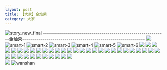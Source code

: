 ```yaml
---
layout: post
title: 【大家】金灿荣
category: 大家
---
```

![story_new_final](http://se6jhw04b.hd-bkt.clouddn.com/img/story_new_final_0322.png)
-------------------------------------------------------------金灿荣-------------------------------------------------------------
![](http://se6jnduj5.hd-bkt.clouddn.com/img/jin-220611-1.jpg)
![smart-1](http://se6jhw04b.hd-bkt.clouddn.com/img/smart-1.png)
![smart-2](http://se6jhw04b.hd-bkt.clouddn.com/img/smart-2.png)
![smart-3](http://se6jhw04b.hd-bkt.clouddn.com/img/smart-3.png)
![smart-4](http://se6jhw04b.hd-bkt.clouddn.com/img/smart-4.png)
![smart-5](http://se6jhw04b.hd-bkt.clouddn.com/img/smart-5.png)
![smart-6](http://se6jhw04b.hd-bkt.clouddn.com/img/smart-6.png)
![](http://se6jhw04b.hd-bkt.clouddn.com/img/situation-0324-1.png)
![](http://se6jhw04b.hd-bkt.clouddn.com/img/situation-0324-2.png)
![](http://se6jhw04b.hd-bkt.clouddn.com/img/situation-0324-3.png)
![](http://se6jhw04b.hd-bkt.clouddn.com/img/fragment-220322-2.png)
![](http://se6jhw04b.hd-bkt.clouddn.com/img/fragment-220322-3.png)
![](http://se6jhw04b.hd-bkt.clouddn.com/img/fragment-220322-4.png)
![](http://se6jhw04b.hd-bkt.clouddn.com/img/fragment-220322-5.png)
![](http://se6jhw04b.hd-bkt.clouddn.com/img/jin-220325-1.png)
![](http://se6jhw04b.hd-bkt.clouddn.com/img/jin-220325-2.png)
![](http://se6jhw04b.hd-bkt.clouddn.com/img/jin-220325-3.png)
![](http://se6jhw04b.hd-bkt.clouddn.com/img/jin-220325-4.png)
![](http://se6jhw04b.hd-bkt.clouddn.com/img/jin-220325-5.png)
![](http://se6jhw04b.hd-bkt.clouddn.com/img/jin-220325-6.png)
![](http://se6jhw04b.hd-bkt.clouddn.com/img/jin-220325-7.png)
![](http://se6jhw04b.hd-bkt.clouddn.com/img/jin-220325-8.png)
![](http://se6jhw04b.hd-bkt.clouddn.com/img/jin-220325-9.png)
![](http://se6jhw04b.hd-bkt.clouddn.com/img/jin-220325-12.png)
![](http://se6jhw04b.hd-bkt.clouddn.com/img/jin-220325-13.png)
![](http://se6jhw04b.hd-bkt.clouddn.com/img/jin-220325-14.png)
![](http://se6jhw04b.hd-bkt.clouddn.com/img/jin-220325-10.png)
![](http://se6jhw04b.hd-bkt.clouddn.com/img/jin-220325-11.png)
![](http://se6jhw04b.hd-bkt.clouddn.com/img/jin-220325-15.png)
![](http://se6jhw04b.hd-bkt.clouddn.com/img/jin-220325-16.png)
![](http://se6jhw04b.hd-bkt.clouddn.com/img/jin-220325-17.png)
![](http://se6jhw04b.hd-bkt.clouddn.com/img/jin-220325-18.png)
![](http://se6jhw04b.hd-bkt.clouddn.com/img/jin-220325-19.png)
![](http://se6jhw04b.hd-bkt.clouddn.com/img/inspire-220326-1.png)
![](http://se6jhw04b.hd-bkt.clouddn.com/img/inspire-220326-2.png)
![](http://se6jhw04b.hd-bkt.clouddn.com/img/inspire-220326-3.png)
![](http://se6jhw04b.hd-bkt.clouddn.com/img/inspire-220326-4.png)
![](http://se6jhw04b.hd-bkt.clouddn.com/img/inspire-220326-5.png)
![](http://se6jhw04b.hd-bkt.clouddn.com/img/inspire-220326-6.png)
![](http://se6jhw04b.hd-bkt.clouddn.com/img/inspire-220326-7.png)
![](http://se6jhw04b.hd-bkt.clouddn.com/img/inspire-220326-8.png)
![](http://se6jhw04b.hd-bkt.clouddn.com/img/inspire-220326-9.png)
![](http://se6jhw04b.hd-bkt.clouddn.com/img/inspire-220326-10.png)
![](http://se6jhw04b.hd-bkt.clouddn.com/img/inspire-220326-11.png)
![](http://se6jhw04b.hd-bkt.clouddn.com/img/inspire-220326-12.png)
![](http://se6jhw04b.hd-bkt.clouddn.com/img/fragment-220413-1.png)  
![](http://se6jhw04b.hd-bkt.clouddn.com/img/fragment-220413-2.png)
![wanshan](http://se6jhw04b.hd-bkt.clouddn.com/img/wanshan.png)





  




